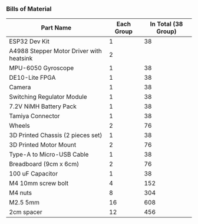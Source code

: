 ### Bills of Material

| Part Name  | Each Group	 | In Total (38 Group) |
| ------------- | ------------- | ------------- | 
| ESP32 Dev Kit | 1  |  38  |
| A4988 Stepper Motor Driver with heatsink  | 2  | | 76  |
| MPU-6050 Gyroscope  | 1  |  38  |
| DE10-Lite FPGA| 1  |  38  |
| Camera  | 1 | 38  |
| Switching Regulator Module  | 1  |  38  |
| 7.2V NiMH Battery Pack  | 1  |  38  |
| Tamiya Connector  | 1  | 38  |
| Wheels  | 2  |  76  |
| 3D Printed Chassis (2 pieces set)	  | 1  |  38  |
| 3D Printed Motor Mount | 2  |  76  |
| Type-A to Micro-USB Cable  | 1  |  38  |
| Breadboard (9cm x 6cm)  | 2  |  76  |
| 100 uF Capacitor  | 1  |  38  |
| M4 10mm screw bolt  | 4  |  152  |
| M4 nuts  | 8  |  304  |
| M2.5 5mm  | 16  |  608  |
| 2cm spacer  | 12  |  456  |


